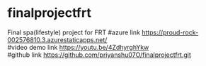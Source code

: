 # finalprojectfrt
Final spa(lifestyle) project for FRT
#azure link https://proud-rock-002576810.3.azurestaticapps.net/ <br />
#video demo link https://youtu.be/4ZdhyrghYkw <br /> 
#github link https://github.com/priyanshu07O/finalprojectfrt.git
